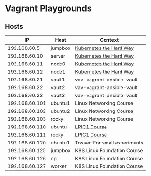 # Vagrant Playgrounds

## Hosts

| IP | Host | Context |
| --- | --- | --- |
| 192.168.60.5 | jumpbox | [Kubernetes the Hard Way](https://github.com/tastybug/kubernetes-the-hard-way) |
| 192.168.60.10 | server | [Kubernetes the Hard Way](https://github.com/tastybug/kubernetes-the-hard-way) |
| 192.168.60.11 | node0 | [Kubernetes the Hard Way](https://github.com/tastybug/kubernetes-the-hard-way) |
| 192.168.60.12 | node1 | [Kubernetes the Hard Way](https://github.com/tastybug/kubernetes-the-hard-way) |
| 192.168.60.21 | vault1 | vav-vagrant-ansible-vault |
| 192.168.60.22 | vault2 | vav-vagrant-ansible-vault |
| 192.168.60.23 | vault3 | vav-vagrant-ansible-vault |
| 192.168.60.101 | ubuntu1 | Linux Networking Course |
| 192.168.60.102 | ubuntu2 | Linux Networking Course |
| 192.168.60.103 | rocky | Linux Networking Course |
| 192.168.60.110 | ubuntu | [LPIC1 Course](https://www.udemy.com/course/prep-for-the-lpic-1-exam-101-500-linux-system-administrator/learn/lecture/24649074?start=0#overview) |
| 192.168.60.111 | rocky | [LPIC1 Course](https://www.udemy.com/course/prep-for-the-lpic-1-exam-101-500-linux-system-administrator/learn/lecture/24649074?start=0#overview) |
| 192.168.60.120 | ubuntu1 | Tosser: For small experiments |
| 192.168.60.125 | jumpbox | K8S Linux Foundation Course |
| 192.168.60.126 | cp | K8S Linux Foundation Course |
| 192.168.60.127 | worker | K8S Linux Foundation Course |
